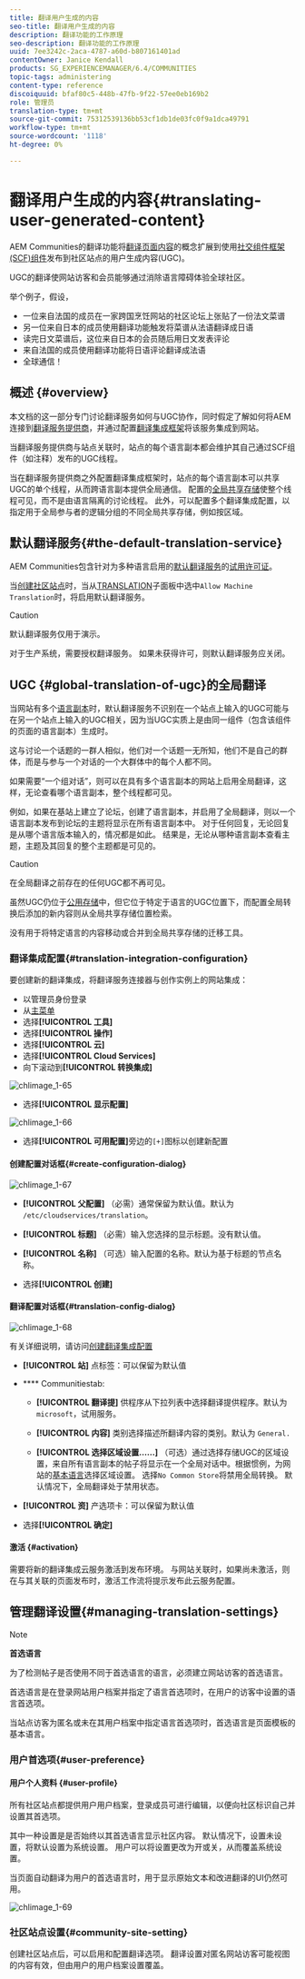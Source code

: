 ```yaml
---
title: 翻译用户生成的内容
seo-title: 翻译用户生成的内容
description: 翻译功能的工作原理
seo-description: 翻译功能的工作原理
uuid: 7ee3242c-2aca-4787-a60d-b807161401ad
contentOwner: Janice Kendall
products: SG_EXPERIENCEMANAGER/6.4/COMMUNITIES
topic-tags: administering
content-type: reference
discoiquuid: bfaf80c5-448b-47fb-9f22-57ee0eb169b2
role: 管理员
translation-type: tm+mt
source-git-commit: 75312539136bb53cf1db1de03fc0f9a1dca49791
workflow-type: tm+mt
source-wordcount: '1118'
ht-degree: 0%

---
```



# 翻译用户生成的内容{#translating-user-generated-content}

AEM Communities的翻译功能将[翻译页面内容](../../help/sites-administering/translation.md)的概念扩展到使用[社交组件框架(SCF)组件](scf.md)发布到社区站点的用户生成内容(UGC)。

UGC的翻译使网站访客和会员能够通过消除语言障碍体验全球社区。

举个例子，假设，

* 一位来自法国的成员在一家跨国烹饪网站的社区论坛上张贴了一份法文菜谱
* 另一位来自日本的成员使用翻译功能触发将菜谱从法语翻译成日语
* 读完日文菜谱后，这位来自日本的会员随后用日文发表评论
* 来自法国的成员使用翻译功能将日语评论翻译成法语
* 全球通信！

## 概述 {#overview}

本文档的这一部分专门讨论翻译服务如何与UGC协作，同时假定了解如何将AEM连接到[翻译服务提供商](../../help/sites-administering/translation.md#connectingtoatranslationserviceprovider)，并通过配置[翻译集成框架](../../help/sites-administering/tc-tic.md)将该服务集成到网站。

当翻译服务提供商与站点关联时，站点的每个语言副本都会维护其自己通过SCF组件（如注释）发布的UGC线程。

当在翻译服务提供商之外配置翻译集成框架时，站点的每个语言副本可以共享UGC的单个线程，从而跨语言副本提供全局通信。 配置的[全局共享存储](#global-translation-of-ugc)使整个线程可见，而不是由语言隔离的讨论线程。 此外，可以配置多个翻译集成配置，以指定用于全局参与者的逻辑分组的不同全局共享存储，例如按区域。

## 默认翻译服务{#the-default-translation-service}

AEM Communities包含针对为多种语言启用的[默认翻译服务](../../help/sites-administering/tc-msconf.md)的[试用许可证](../../help/sites-administering/tc-msconf.md#microsoft-translator-trial-license)。

当[创建社区站点](sites-console.md)时，当从[TRANSLATION](sites-console.md#translation)子面板中选中`Allow Machine Translation`时，将启用默认翻译服务。

>[!CAUTION]
>
>默认翻译服务仅用于演示。
>
>对于生产系统，需要授权翻译服务。 如果未获得许可，则默认翻译服务应关闭[](../../help/sites-administering/tc-msconf.md#microsoft-translator-trial-license-geometrixx-outdoors)。

## UGC {#global-translation-of-ugc}的全局翻译

当网站有多个[语言副本](../../help/sites-administering/tc-prep.md)时，默认翻译服务不识别在一个站点上输入的UGC可能与在另一个站点上输入的UGC相关，因为当UGC实质上是由同一组件（包含该组件的页面的语言副本）生成时。

这与讨论一个话题的一群人相似，他们对一个话题一无所知，他们不是自己的群体，而是与参与一个对话的一个大群体中的每个人都不同。

如果需要“一个组对话”，则可以在具有多个语言副本的网站上启用全局翻译，这样，无论查看哪个语言副本，整个线程都可见。

例如，如果在基站上建立了论坛，创建了语言副本，并启用了全局翻译，则以一个语言副本发布到论坛的主题将显示在所有语言副本中。 对于任何回复，无论回复是从哪个语言版本输入的，情况都是如此。 结果是，无论从哪种语言副本查看主题，主题及其回复的整个主题都是可见的。

>[!CAUTION]
>
>在全局翻译之前存在的任何UGC都不再可见。
>
>虽然UGC仍位于[公用存储](working-with-srp.md)中，但它位于特定于语言的UGC位置下，而配置全局转换后添加的新内容则从全局共享存储位置检索。
>
>没有用于将特定语言的内容移动或合并到全局共享存储的迁移工具。

### 翻译集成配置{#translation-integration-configuration}

要创建新的翻译集成，将翻译服务连接器与创作实例上的网站集成：

* 以管理员身份登录
* 从[主菜单](http://localhost:4502/)
* 选择&#x200B;**[!UICONTROL 工具]**
* 选择&#x200B;**[!UICONTROL 操作]**
* 选择&#x200B;**[!UICONTROL 云]**
* 选择&#x200B;**[!UICONTROL Cloud Services]**
* 向下滚动到&#x200B;**[!UICONTROL 转换集成]**

![chlimage_1-65](assets/chlimage_1-65.png)

* 选择&#x200B;**[!UICONTROL 显示配置]**

![chlimage_1-66](assets/chlimage_1-66.png)

* 选择&#x200B;**[!UICONTROL 可用配置]**&#x200B;旁边的`[+]`图标以创建新配置

#### 创建配置对话框{#create-configuration-dialog}

![chlimage_1-67](assets/chlimage_1-67.png)

* **[!UICONTROL 父配置]**
（必需）通常保留为默认值。默认为 
`/etc/cloudservices/translation`。

* **[!UICONTROL 标题]**
（必需）输入您选择的显示标题。没有默认值。

* **[!UICONTROL 名称]**
（可选）输入配置的名称。默认为基于标题的节点名称。

* 选择&#x200B;**[!UICONTROL 创建]**

#### 翻译配置对话框{#translation-config-dialog}

![chlimage_1-68](assets/chlimage_1-68.png)

有关详细说明，请访问[创建翻译集成配置](../../help/sites-administering/tc-tic.md#creating-a-translation-integration-configuration)

* **[!UICONTROL 站]** 点标签：可以保留为默认值
* **** Communitiestab:
   * **[!UICONTROL 翻译提]**
供程序从下拉列表中选择翻译提供程序。默认为 
`microsoft`，试用服务。

   * **[!UICONTROL 内容]**
类别选择描述所翻译内容的类别。默认为 
`General.`

   * **[!UICONTROL 选择区域设置……]**
（可选）通过选择存储UGC的区域设置，来自所有语言副本的帖子将显示在一个全局对话中。根据惯例，为网站的[基本语言](sites-console.md#translation)选择区域设置。 选择`No Common Store`将禁用全局转换。 默认情况下，全局翻译处于禁用状态。

* **[!UICONTROL 资]** 产选项卡：可以保留为默认值
* 选择&#x200B;**[!UICONTROL 确定]**

#### 激活 {#activation}

需要将新的翻译集成云服务激活到发布环境。 与网站关联时，如果尚未激活，则在与其关联的页面发布时，激活工作流将提示发布此云服务配置。

## 管理翻译设置{#managing-translation-settings}

>[!NOTE]
>
>**首选语言**
>
>为了检测帖子是否使用不同于首选语言的语言，必须建立网站访客的首选语言。
>
>首选语言是在登录网站用户档案并指定了语言首选项时，在用户的访客中设置的语言首选项。
>
>当站点访客为匿名或未在其用户档案中指定语言首选项时，首选语言是页面模板的基本语言。

### 用户首选项{#user-preference}

#### 用户个人资料 {#user-profile}

所有社区站点都提供用户用户档案，登录成员可进行编辑，以便向社区标识自己并设置其首选项。

其中一种设置是是否始终以其首选语言显示社区内容。 默认情况下，设置未设置，将默认设置为系统设置。 用户可以将设置更改为开或关，从而覆盖系统设置。

当页面自动翻译为用户的首选语言时，用于显示原始文本和改进翻译的UI仍然可用。

![chlimage_1-69](assets/chlimage_1-69.png)

### 社区站点设置{#community-site-setting}

创建社区站点后，可以启用和配置翻译选项。 翻译设置对匿名网站访客可能视图的内容有效，但由用户的用户档案设置覆盖。
